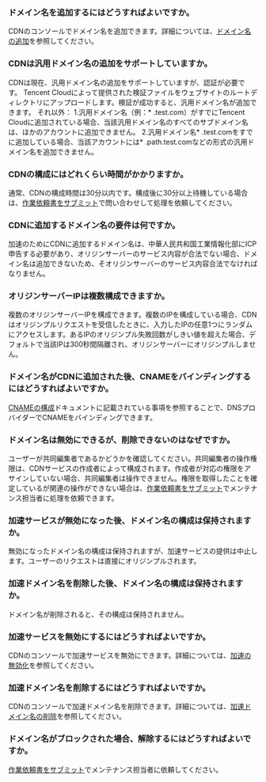 ### ドメイン名を追加するにはどうすればよいですか。
CDNのコンソールでドメイン名を追加できます。詳細については、[ドメイン名の追加](https://intl.cloud.tencent.com/document/product/228/5734)を参照してください。

### CDNは汎用ドメイン名の追加をサポートしていますか。
CDNは現在、汎用ドメイン名の追加をサポートしていますが、認証が必要です。 Tencent Cloudによって提供された検証ファイルをウェブサイトのルートディレクトリにアップロードします。検証が成功すると、汎用ドメイン名が追加できます。
それ以外：
1.汎用ドメイン名（例：* .test.com）がすでにTencent Cloudに追加されている場合、当該汎用ドメイン名のすべてのサブドメイン名は、ほかのアカウントに追加できません。
2.汎用ドメイン名* .test.comをすでに追加している場合、当該アカウントには* .path.test.comなどの形式の汎用ドメイン名を追加できません。

### CDNの構成にはどれくらい時間がかかりますか。
通常、CDNの構成時間は30分以内です。構成後に30分以上待機している場合は、[作業依頼書をサブミット](https://console.cloud.tencent.com/workorder/category)で問い合わせして処理を依頼してください。

### CDNに追加するドメイン名の要件は何ですか。
加速のためにCDNに追加するドメイン名は、中華人民共和国工業情報化部にICP申告する必要があり、オリジンサーバーのサービス内容が合法でない場合、ドメイン名は追加できないため、そオリジンサーバーのサービス内容合法でなければなりません。

### オリジンサーバーIPは複数構成できますか。
複数のオリジンサーバーIPを構成できます。複数のIPを構成している場合、CDNはオリジンプルリクエストを受信したときに、入力したIPの任意1つにランダムにアクセスします。あるIPのオリジンプル失敗回数がしきい値を超えた場合、デフォルトで当該IPは300秒間隔離され、オリジンサーバーにオリジンプルしません。

### ドメイン名がCDNに追加された後、CNAMEをバインディングするにはどうすればよいですか。
[CNAMEの構成](https://intl.cloud.tencent.com/doc/product/228/3121)ドキュメントに記載されている事項を参照することで、DNSプロバイダーでCNAMEをバインディングできます。

### ドメイン名は無効にできるが、削除できないのはなぜですか。
ユーザーが共同編集者であるかどうかを確認してください。共同編集者の操作権限は、CDNサービスの作成者によって構成されます。作成者が対応の権限をアサインしていない場合、共同編集者は操作できません。権限を取得したことを確定しているが関連の操作ができない場合は、[作業依頼書をサブミット](https://console.cloud.tencent.com/workorder/category)でメンテナンス担当者に処理を依頼できます。

### 加速サービスが無効になった後、ドメイン名の構成は保持されますか。
無効になったドメイン名の構成は保持されますが、加速サービスの提供は中止します。ユーザーのリクエストは直接にオリジンプルされます。

### 加速ドメイン名を削除した後、ドメイン名の構成は保持されますか。
ドメイン名が削除されると、その構成は保持されません。

### 加速サービスを無効にするにはどうすればよいですか。
CDNのコンソールで加速サービスを無効にできます。詳細については、[加速の無効化](https://intl.cloud.tencent.com/document/product/228/5736#.E5.85.B3.E9.97.AD.E5.8A.A0.E9.80.9F)を参照してください。

### 加速ドメイン名を削除するにはどうすればよいですか。
CDNのコンソールで加速ドメイン名を削除できます。詳細については、[加速ドメイン名の削除](https://intl.cloud.tencent.com/document/product/228/5736#.E5.88.A0.E9.99.A4.E5.8A.A0.E9.80.9F.E5.9F.9F.E5.90.8D)を参照してください。

### ドメイン名がブロックされた場合、解除するにはどうすればよいですか。
 [作業依頼書をサブミット](https://console.cloud.tencent.com/workorder/category)でメンテナンス担当者に依頼してください。
